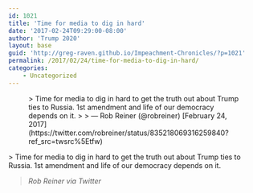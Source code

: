 ```yaml
---
id: 1021
title: 'Time for media to dig in hard'
date: '2017-02-24T09:29:00-08:00'
author: 'Trump 2020'
layout: base
guid: 'http://greg-raven.github.io/Impeachment-Chronicles/?p=1021'
permalink: /2017/02/24/time-for-media-to-dig-in-hard/
categories:
    - Uncategorized
---
```


<figure class="wp-block-embed is-type-rich is-provider-twitter wp-block-embed-twitter"><div class="wp-block-embed__wrapper">> Time for media to dig in hard to get the truth out about Trump ties to Russia. 1st amendment and life of our democracy depends on it.
> 
> — Rob Reiner (@robreiner) [February 24, 2017](https://twitter.com/robreiner/status/835218069316259840?ref_src=twsrc%5Etfw)

<script async="" charset="utf-8" src="https://platform.twitter.com/widgets.js"></script></div></figure>> Time for media to dig in hard to get the truth out about Trump ties to Russia. 1st amendment and life of our democracy depends on it.
> 
> <cite>Rob Reiner via Twitter</cite>